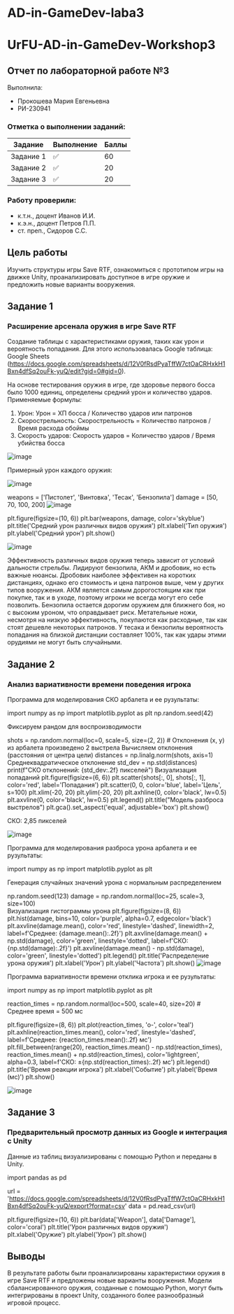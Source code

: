 # AD-in-GameDev-laba3
# UrFU-AD-in-GameDev-Workshop3

## Отчет по лабораторной работе №3

Выполнила:
- Прокошева Мария Евгеньевна
- РИ-230941

### Отметка о выполнении заданий:

| Задание   | Выполнение | Баллы |
|-----------|------------|-------|
| Задание 1 | ✅          | 60    |
| Задание 2 | ✅          | 20    |
| Задание 3 | ✅          | 20    |

### Работу проверили:
- к.т.н., доцент Иванов И.И.
- к.э.н., доцент Петров П.П.
- ст. преп., Сидоров С.С.

## Цель работы
Изучить структуры игры Save RTF, ознакомиться с прототипом игры на движке Unity, проанализировать доступное в игре оружие и предложить новые варианты вооружения.

## Задание 1
### Расширение арсенала оружия в игре Save RTF
Создание таблицы с характеристиками оружия, таких как урон и вероятность попадания. Для этого использовалась Google таблица: Google Sheets (https://docs.google.com/spreadsheets/d/12V0fRsdPyaTffW7ctOaCRHxkH1Bxn4dfSq2ouFk-yuQ/edit?gid=0#gid=0).

На основе тестирования оружия в игре, где здоровье первого босса было 1000 единиц, определены средний урон и количество ударов. Применяемые формулы:

1. Урон: Урон = ХП босса / Количество ударов или патронов
2. Скорострельность: Скорострельность = Количество патронов / Время расхода обоймы
3. Скорость ударов: Скорость ударов = Количество ударов / Время убийства босса

![image](https://github.com/user-attachments/assets/e1d021d1-fe1d-4e4f-a83c-71bf0537830a)


Примерный урон каждого оружия:

![image](https://github.com/user-attachments/assets/fbfe9a4b-3fd4-4d24-ae74-6a1cb6e7ae44)


weapons = ['Пистолет', 'Винтовка', 'Тесак', 'Бензопила']
damage = [50, 70, 100, 200]
![image](https://github.com/user-attachments/assets/6d7e60f4-0109-4e21-9375-8c162ab3316e)


plt.figure(figsize=(10, 6))
plt.bar(weapons, damage, color='skyblue')
plt.title('Средний урон различных видов оружия')
plt.xlabel('Тип оружия')
plt.ylabel('Средний урон')
plt.show()

![image](https://github.com/user-attachments/assets/1d3c0c28-95ef-4f14-aca0-be3ced492231)

Эффективность различных видов оружия теперь зависит от условий дальности стрельбы. Лидируют бензопила, АКМ и дробовик, но есть важные нюансы. Дробовик наиболее эффективен на коротких дистанциях, однако его стоимость и цена патронов выше, чем у других типов вооружения. АКМ является самым дорогостоящим как при покупке, так и в уходе, поэтому игроки не всегда могут его себе позволить. Бензопила остается дорогим оружием для ближнего боя, но с высоким уроном, что оправдывает риск. Метательные ножи, несмотря на низкую эффективность, покупаются как расходные, так как стоят дешевле некоторых патронов. У тесака и бензопилы вероятность попадания на близкой дистанции составляет 100%, так как удары этими орудиями не могут быть случайными.

## Задание 2
### Анализ вариативности времени поведения игрока
Программа для моделирования СКО арбалета и ее рузультаты:

import numpy as np
import matplotlib.pyplot as plt
np.random.seed(42) 

Фиксируем рандом для воспроизводимости

shots = np.random.normal(loc=0, scale=5, size=(2, 2))  # Отклонения (x, y) из арбалета произведено 2 выстрела
Вычисляем отклонения (расстояния от центра цели)
distances = np.linalg.norm(shots, axis=1)
Среднеквадратическое отклонение
std_dev = np.std(distances)
print(f"СКО отклонений: {std_dev:.2f} пикселей")
Визуализация попаданий
plt.figure(figsize=(6, 6))
plt.scatter(shots[:, 0], shots[:, 1], color='red', label='Попадания')
plt.scatter(0, 0, color='blue', label='Цель', s=100)
plt.xlim(-20, 20)
plt.ylim(-20, 20)
plt.axhline(0, color='black', lw=0.5)
plt.axvline(0, color='black', lw=0.5)
plt.legend()
plt.title("Модель разброса выстрелов")
plt.gca().set_aspect('equal', adjustable='box')
plt.show()

СКО: 2,85 пикселей

![image](https://github.com/user-attachments/assets/3e054146-10bf-4299-9cd9-155b2739dd93)

Программа для моделирования разброса урона арбалета и ее рузультаты:

import numpy as np
import matplotlib.pyplot as plt

Генерация случайных значений урона с нормальным распределением

np.random.seed(123)
damage = np.random.normal(loc=25, scale=3, size=100)  
Визуализация гистограммы урона
plt.figure(figsize=(8, 6))
plt.hist(damage, bins=10, color='purple', alpha=0.7, edgecolor='black')
plt.axvline(damage.mean(), color='red', linestyle='dashed', linewidth=2, label=f'Среднее: {damage.mean():.2f}')
plt.axvline(damage.mean() + np.std(damage), color='green', linestyle='dotted', label=f'СКО: {np.std(damage):.2f}')
plt.axvline(damage.mean() - np.std(damage), color='green', linestyle='dotted')
plt.legend()
plt.title('Распределение урона оружия')
plt.xlabel('Урон')
plt.ylabel('Частота')
plt.show()
![image](https://github.com/user-attachments/assets/696cfa85-b5a8-4d3e-934c-ef24b95559b3)

Программа вариативности времени отклика игрока и ее рузультаты:

import numpy as np
import matplotlib.pyplot as plt

reaction_times = np.random.normal(loc=500, scale=40, size=20)  # Среднее время = 500 мс

plt.figure(figsize=(8, 6))
plt.plot(reaction_times, 'o-', color='teal')
plt.axhline(reaction_times.mean(), color='red', linestyle='dashed', label=f'Среднее: {reaction_times.mean():.2f} мс')
plt.fill_between(range(20),
                 reaction_times.mean() - np.std(reaction_times),
                 reaction_times.mean() + np.std(reaction_times),
                 color='lightgreen', alpha=0.3, label=f'СКО: ±{np.std(reaction_times):.2f} мс')
plt.legend()
plt.title('Время реакции игрока')
plt.xlabel('Событие')
plt.ylabel('Время (мс)')
plt.show()

![image](https://github.com/user-attachments/assets/03f10d2c-bc95-44b1-b591-9d618d5dd47f)


## Задание 3
### Предварительный просмотр данных из Google и интеграция с Unity
Данные из таблиц визуализированы с помощью Python и переданы в Unity.

import pandas as pd

url = 'https://docs.google.com/spreadsheets/d/12V0fRsdPyaTffW7ctOaCRHxkH1Bxn4dfSq2ouFk-yuQ/export?format=csv'
data = pd.read_csv(url)

plt.figure(figsize=(10, 6))
plt.bar(data['Weapon'], data['Damage'], color='coral')
plt.title('Урон различных видов оружия')
plt.xlabel('Оружие')
plt.ylabel('Урон')
plt.show()


## Выводы
В результате работы были проанализированы характеристики оружия в игре Save RTF и предложены новые варианты вооружения. Модели сбалансированного оружия, созданные с помощью Python, могут быть интегрированы в проект Unity, созданного более разнообразный игровой процесс.
